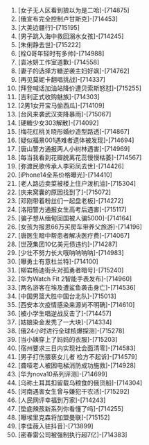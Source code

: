 
1. [女子无人区看到狼以为是二哈]-[714875]
1. [俄宣布完全控制卢甘斯克]-[714453]
1. [大美边疆行]-[715195]
1. [男子跳入海中救回溺水女孩]-[714245]
1. [朱俐静去世]-[715222]
1. [栓Q哥年轻时有多帅]-[714988]
1. [袁冰妍工作室道歉]-[714558]
1. [妻子的选择方糖逆袭主妇好飒]-[714762]
1. [再见莫妮卡翻唱挑战]-[714337]
1. [拜登喊话加油站降价遭贝索斯怒怼]-[715255]
1. [吉利正式收购魅族]-[714303]
1. [2男1女开宝马偷西瓜]-[714109]
1. [台风来袭武汉突降暴雨]-[715067]
1. [硬糖少女303解散]-[714092]
1. [梅花红桃关晓彤婚纱造型路透]-[714867]
1. [疑似福景001遇难者遗体被发现]-[714694]
1. [唐山警方通报两人小树林遇害]-[714969]
1. [每当我看到花瓣脱离花蕊慢慢枯萎]-[714567]
1. [弥渡民歌传承人李彩凤去世]-[714426]
1. [iPhone14全系价格曝光]-[714410]
1. [老人路边卖菜被楼上住户泼机油]-[715304]
1. [庆来窝囊的原因找到了]-[715072]
1. [邓刚带着粉丝们一起盘老板]-[714272]
1. [洛阳警方通报女生高考后遇害]-[715117]
1. [骗子想从缅甸回国被人骗5000]-[714164]
1. [女孩为报恩66万买房车带养父旅游]-[714196]
1. [唐医生暗中帮患者解决医疗费]-[714067]
1. [世茂集团10亿美元债违约]-[714287]
1. [少壮不努力长大哦呐呐呐呐]-[714983]
1. [曝勇士有意杜兰特]-[714100]
1. [柳岩杨迪街头对孤勇者暗号]-[715240]
1. [华为Watch Fit 2智能手表发布]-[714960]
1. [两名游客在埃及遭鲨鱼袭击身亡]-[714536]
1. [中国男篮大胜中国台北队]-[715013]
1. [西安本次疫情感染来源尚不明确]-[714610]
1. [被小学生唱逆战反击了]-[714457]
1. [姑娘染金发秃了一大块]-[714334]
1. [俄24小时进行全球核爆探测]-[715278]
1. [当小姨穿上了妈妈的衣服]-[715203]
1. [宿州要求三日内实现社会面清零]-[714583]
1. [男子打伤猥亵女儿者 检方不起诉]-[714579]
1. [聋哑老人被困电梯消防成功施救]-[714928]
1. [华为nova10系列评测]-[714699]
1. [乌称土耳其扣留载乌粮食的俄货船]-[714304]
1. [河南遇害女生曾与嫌犯干农活]-[715292]
1. [人民网评幸福到万家]-[714243]
1. [垫底辣孩新系列你看懂了吗]-[714255]
1. [曝埃里克森将加盟曼联]-[715152]
1. [李佳薇入驻抖音]-[713899]
1. [密春雷公司被强制执行超7亿]-[714383]
